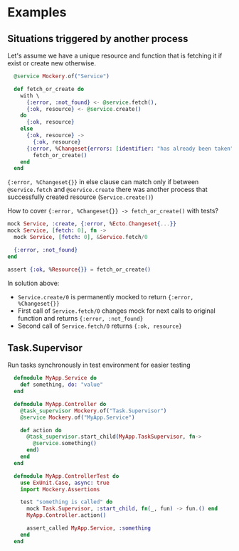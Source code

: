 # Examples

## Situations triggered by another process

Let's assume we have a unique resource and function that is fetching it if exist or create new otherwise.

```elixir
  @service Mockery.of("Service")

  def fetch_or_create do
    with \
      {:error, :not_found} <- @service.fetch(),
      {:ok, resource} <- @service.create()
    do
      {:ok, resource}
    else
      {:ok, resource} ->
        {:ok, resource}
      {:error, %Changeset{errors: [identifier: "has already been taken"]}} ->
        fetch_or_create()
    end
  end
```

`{:error, %Changeset{}}` in else clause can match only if between `@service.fetch` and `@service.create` there was another process that successfully created resource (`Service.create()`)

How to cover `{:error, %Changeset{}} -> fetch_or_create()` with tests?

```elixir
mock Service, :create, {:error, %Ecto.Changeset{...}}
mock Service, [fetch: 0], fn ->
  mock Service, [fetch: 0], &Service.fetch/0

  {:error, :not_found}
end

assert {:ok, %Resource{}} = fetch_or_create()
```

In solution above:

- `Service.create/0` is permanently mocked to return `{:error, %Changeset{}}`
- First call of `Service.fetch/0` changes mock for next calls to original function and returns `{:error, :not_found}`
- Second call of `Service.fetch/0` returns `{:ok, resource}`

## Task.Supervisor

Run tasks synchronously in test environment for easier testing

```elixir
  defmodule MyApp.Service do
    def something, do: "value"
  end
```

```elixir
  defmodule MyApp.Controller do
    @task_supervisor Mockery.of("Task.Supervisor")
    @service Mockery.of("MyApp.Service")

    def action do
      @task_supervisor.start_child(MyApp.TaskSupervisor, fn->
        @service.something()
      end)
    end
  end
```

```elixir
  defmodule MyApp.ControllerTest do
    use ExUnit.Case, async: true
    import Mockery.Assertions

    test "something is called" do
      mock Task.Supervisor, :start_child, fn(_, fun) -> fun.() end
      MyApp.Controller.action()

      assert_called MyApp.Service, :something
    end
  end
```
